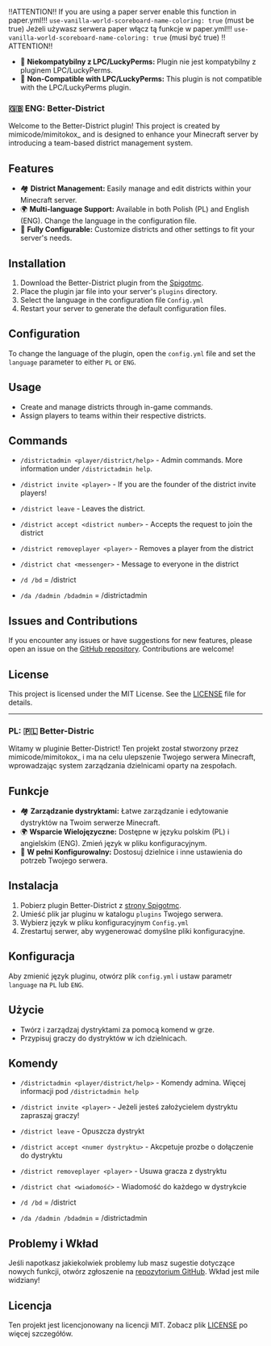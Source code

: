 
   ‼️ATTENTION‼️
    If you are using a paper server enable this function in paper.yml!!! `use-vanilla-world-scoreboard-name-coloring: true` (must be true)
    Jeżeli używasz serwera paper włącz tą funkcje w paper.yml!!! `use-vanilla-world-scoreboard-name-coloring: true` (musi być true)
   ‼️ATTENTION‼️



- 🚫 **Niekompatybilny z LPC/LuckyPerms:** Plugin nie jest kompatybilny z pluginem LPC/LuckyPerms.
- 🚫 **Non-Compatible with LPC/LuckyPerms:** This plugin is not compatible with the LPC/LuckyPerms plugin.


### 🇬🇧 ENG: Better-District 

Welcome to the Better-District plugin! This project is created by mimicode/mimitokox_ and is designed to enhance your Minecraft server by introducing a team-based district management system.

## Features
- 🏘️ **District Management:** Easily manage and edit districts within your Minecraft server.
- 🌍 **Multi-language Support:** Available in both Polish (PL) and English (ENG). Change the language in the configuration file.
- 🔧 **Fully Configurable:** Customize districts and other settings to fit your server's needs.

## Installation
1. Download the Better-District plugin from the [Spigotmc](#).
2. Place the plugin jar file into your server's `plugins` directory.
3. Select the language in the configuration file `Config.yml` 
4. Restart your server to generate the default configuration files.

## Configuration
To change the language of the plugin, open the `config.yml` file and set the `language` parameter to either `PL` or `ENG`.

## Usage
- Create and manage districts through in-game commands.
- Assign players to teams within their respective districts.

## Commands
- `/districtadmin <player/district/help>` - Admin commands. More information under `/districtadmin help`.
- `/district invite <player>` - If you are the founder of the district invite players!
- `/district leave` - Leaves the district.
- `/district accept <district number>` - Accepts the request to join the district
- `/district removeplayer <player>` - Removes a player from the district
- `/district chat <messenger>` - Message to everyone in the district

- `/d /bd` = /district
- `/da /dadmin /bdadmin` = /districtadmin
  
## Issues and Contributions
If you encounter any issues or have suggestions for new features, please open an issue on the [GitHub repository](#). Contributions are welcome!

## License
This project is licensed under the MIT License. See the [LICENSE](#) file for details.

---

### PL: 🇵🇱 Better-Distric

Witamy w pluginie Better-District! Ten projekt został stworzony przez mimicode/mimitokox_ i ma na celu ulepszenie Twojego serwera Minecraft, wprowadzając system zarządzania dzielnicami oparty na zespołach.

## Funkcje
- 🏘️ **Zarządzanie dystryktami:** Łatwe zarządzanie i edytowanie dystryktów na Twoim serwerze Minecraft.
- 🌍 **Wsparcie Wielojęzyczne:** Dostępne w języku polskim (PL) i angielskim (ENG). Zmień język w pliku konfiguracyjnym.
- 🔧 **W pełni Konfigurowalny:** Dostosuj dzielnice i inne ustawienia do potrzeb Twojego serwera.

## Instalacja
1. Pobierz plugin Better-District z [strony Spigotmc](#).
2. Umieść plik jar pluginu w katalogu `plugins` Twojego serwera.
3. Wybierz język w pliku konfiguracyjnym `Config.yml`
4. Zrestartuj serwer, aby wygenerować domyślne pliki konfiguracyjne.


## Konfiguracja
Aby zmienić język pluginu, otwórz plik `config.yml` i ustaw parametr `language` na `PL` lub `ENG`.

## Użycie
- Twórz i zarządzaj dystryktami za pomocą komend w grze.
- Przypisuj graczy do dystryktów w ich dzielnicach.

## Komendy
- `/districtadmin <player/district/help>` - Komendy admina. Więcej informacji pod `/districtadmin help`
- `/district invite <player>` - Jeżeli jesteś założycielem dystryktu zapraszaj graczy!
- `/district leave` - Opuszcza dystrykt
- `/district accept <numer dystryktu>` - Akcpetuje prozbe o dołączenie do dystryktu
- `/district removeplayer <player>` - Usuwa gracza z dystryktu
- `/district chat <wiadomość>` - Wiadomość do każdego w dystrykcie

- `/d /bd` = /district
- `/da /dadmin /bdadmin` = /districtadmin

## Problemy i Wkład
Jeśli napotkasz jakiekolwiek problemy lub masz sugestie dotyczące nowych funkcji, otwórz zgłoszenie na [repozytorium GitHub](#). Wkład jest mile widziany!

## Licencja
Ten projekt jest licencjonowany na licencji MIT. Zobacz plik [LICENSE](#) po więcej szczegółów.
